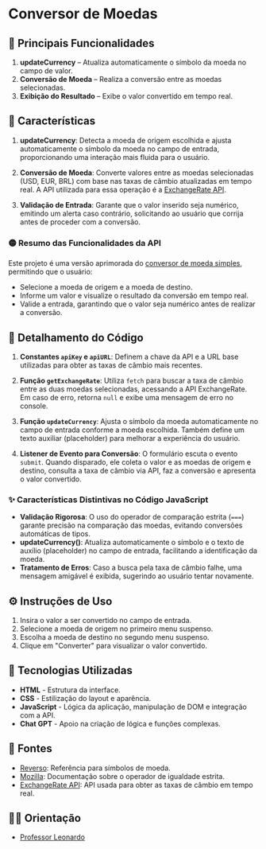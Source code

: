 
# Conversor de Moedas

## 💎 Principais Funcionalidades

1. **updateCurrency** – Atualiza automaticamente o símbolo da moeda no campo de valor.
2. **Conversão de Moeda** – Realiza a conversão entre as moedas selecionadas.
3. **Exibição do Resultado** – Exibe o valor convertido em tempo real.

## 🚀 Características

1. **updateCurrency**: Detecta a moeda de origem escolhida e ajusta automaticamente o símbolo da moeda no campo de entrada, proporcionando uma interação mais fluida para o usuário.
   
2. **Conversão de Moeda**: Converte valores entre as moedas selecionadas (USD, EUR, BRL) com base nas taxas de câmbio atualizadas em tempo real. A API utilizada para essa operação é a [ExchangeRate API](https://app.exchangerate-api.com/dashboard).
   
3. **Validação de Entrada**: Garante que o valor inserido seja numérico, emitindo um alerta caso contrário, solicitando ao usuário que corrija antes de proceder com a conversão.

### 🟡 Resumo das Funcionalidades da API

Este projeto é uma versão aprimorada do [conversor de moeda simples](https://github.com/SarahLSilva/ConversorDeMoeda.git), permitindo que o usuário:

- Selecione a moeda de origem e a moeda de destino.
- Informe um valor e visualize o resultado da conversão em tempo real.
- Valide a entrada, garantindo que o valor seja numérico antes de realizar a conversão.

## 📑 Detalhamento do Código

1. **Constantes `apiKey` e `apiURL`**: Definem a chave da API e a URL base utilizadas para obter as taxas de câmbio mais recentes.

2. **Função `getExchangeRate`**: Utiliza `fetch` para buscar a taxa de câmbio entre as duas moedas selecionadas, acessando a API ExchangeRate. Em caso de erro, retorna `null` e exibe uma mensagem de erro no console.

3. **Função `updateCurrency`**: Ajusta o símbolo da moeda automaticamente no campo de entrada conforme a moeda escolhida. Também define um texto auxiliar (placeholder) para melhorar a experiência do usuário.

4. **Listener de Evento para Conversão**: O formulário escuta o evento `submit`. Quando disparado, ele coleta o valor e as moedas de origem e destino, consulta a taxa de câmbio via API, faz a conversão e apresenta o valor convertido.

### ✨ Características Distintivas no Código JavaScript

- **Validação Rigorosa**: O uso do operador de comparação estrita (`===`) garante precisão na comparação das moedas, evitando conversões automáticas de tipos.
- **updateCurrency()**: Atualiza automaticamente o símbolo e o texto de auxílio (placeholder) no campo de entrada, facilitando a identificação da moeda.
- **Tratamento de Erros**: Caso a busca pela taxa de câmbio falhe, uma mensagem amigável é exibida, sugerindo ao usuário tentar novamente.

## ⚙️ Instruções de Uso

1. Insira o valor a ser convertido no campo de entrada.
2. Selecione a moeda de origem no primeiro menu suspenso.
3. Escolha a moeda de destino no segundo menu suspenso.
4. Clique em "Converter" para visualizar o valor convertido.

## 🧮 Tecnologias Utilizadas
 
- **HTML** - Estrutura da interface.
- **CSS** - Estilização do layout e aparência.
- **JavaScript** - Lógica da aplicação, manipulação de DOM e integração com a API.
- **Chat GPT** - Apoio na criação de lógica e funções complexas.
 
## 📝 Fontes
 
- [Reverso](https://context.reverso.net/traducao/ingles-portugues/currency+symbol): Referência para símbolos de moeda.
- [Mozilla](https://developer.mozilla.org/en-US/docs/Web/JavaScript/Reference/Operators/Strict_equality): Documentação sobre o operador de igualdade estrita.
- [ExchangeRate API](https://app.exchangerate-api.com/dashboard): API usada para obter as taxas de câmbio em tempo real.

 
## 👨‍🏫 Orientação
 
- [Professor Leonardo](https://github.com/leonardossrocha)

